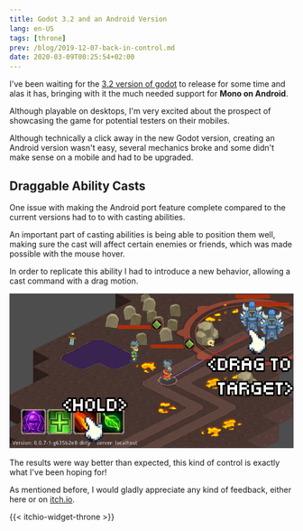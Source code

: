 ```yaml
---
title: Godot 3.2 and an Android Version
lang: en-US
tags: [throne]
prev: /blog/2019-12-07-back-in-control.md
date: 2020-03-09T00:25:54+02:00
---
```


I've been waiting for the [3.2 version of godot] to release for some time and
alas it has, bringing with it the much needed support for **Mono on Android**.

Although playable on desktops, I'm very excited about the prospect of
showcasing the game for potential testers on their mobiles.

Although technically a click away in the new Godot version, creating an Android
version wasn't easy, several mechanics broke and some didn't make sense on a
mobile and had to be upgraded.


## Draggable Ability Casts

One issue with making the Android port feature complete compared to the current
versions had to to with casting abilities.

An important part of casting abilities is being able to position them well,
making sure the cast will affect certain enemies or friends, which was made
possible with the mouse hover.

In order to replicate this ability I had to introduce a new behavior, allowing
a cast command with a drag motion.

![Ability Drag](./img/ability_drag.png)

The results were way better than expected, this kind of control is exactly what
I've been hoping for!

As mentioned before, I would gladly appreciate any kind of feedback, either here
or on [itch.io](https://mastern2k3.itch.io/tom).

{{< itchio-widget-throne >}}

[3.2 version of godot]: https://godotengine.org/article/here-comes-godot-3-2
